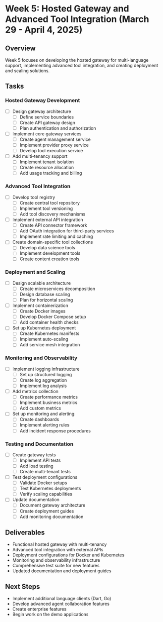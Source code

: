 # Week 5: Hosted Gateway and Advanced Tool Integration (March 29 - April 4, 2025)

## Overview
Week 5 focuses on developing the hosted gateway for multi-language support, implementing advanced tool integration, and creating deployment and scaling solutions.

## Tasks

### Hosted Gateway Development
- [ ] Design gateway architecture
  - [ ] Define service boundaries
  - [ ] Create API gateway design
  - [ ] Plan authentication and authorization
- [ ] Implement core gateway services
  - [ ] Create agent management service
  - [ ] Implement provider proxy service
  - [ ] Develop tool execution service
- [ ] Add multi-tenancy support
  - [ ] Implement tenant isolation
  - [ ] Create resource allocation
  - [ ] Add usage tracking and billing

### Advanced Tool Integration
- [ ] Develop tool registry
  - [ ] Create central tool repository
  - [ ] Implement tool versioning
  - [ ] Add tool discovery mechanisms
- [ ] Implement external API integration
  - [ ] Create API connector framework
  - [ ] Add OAuth integration for third-party services
  - [ ] Implement rate limiting and caching
- [ ] Create domain-specific tool collections
  - [ ] Develop data science tools
  - [ ] Implement development tools
  - [ ] Create content creation tools

### Deployment and Scaling
- [ ] Design scalable architecture
  - [ ] Create microservices decomposition
  - [ ] Design database scaling
  - [ ] Plan for horizontal scaling
- [ ] Implement containerization
  - [ ] Create Docker images
  - [ ] Develop Docker Compose setup
  - [ ] Add container health checks
- [ ] Set up Kubernetes deployment
  - [ ] Create Kubernetes manifests
  - [ ] Implement auto-scaling
  - [ ] Add service mesh integration

### Monitoring and Observability
- [ ] Implement logging infrastructure
  - [ ] Set up structured logging
  - [ ] Create log aggregation
  - [ ] Implement log analysis
- [ ] Add metrics collection
  - [ ] Create performance metrics
  - [ ] Implement business metrics
  - [ ] Add custom metrics
- [ ] Set up monitoring and alerting
  - [ ] Create dashboards
  - [ ] Implement alerting rules
  - [ ] Add incident response procedures

### Testing and Documentation
- [ ] Create gateway tests
  - [ ] Implement API tests
  - [ ] Add load testing
  - [ ] Create multi-tenant tests
- [ ] Test deployment configurations
  - [ ] Validate Docker setups
  - [ ] Test Kubernetes deployments
  - [ ] Verify scaling capabilities
- [ ] Update documentation
  - [ ] Document gateway architecture
  - [ ] Create deployment guides
  - [ ] Add monitoring documentation

## Deliverables
- Functional hosted gateway with multi-tenancy
- Advanced tool integration with external APIs
- Deployment configurations for Docker and Kubernetes
- Monitoring and observability infrastructure
- Comprehensive test suite for new features
- Updated documentation and deployment guides

## Next Steps
- Implement additional language clients (Dart, Go)
- Develop advanced agent collaboration features
- Create enterprise features
- Begin work on the demo applications
